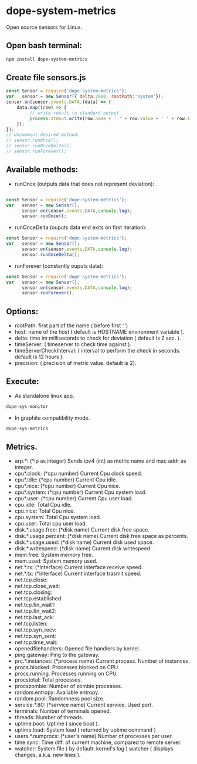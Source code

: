 ﻿# dope-system-metrics
Open source sensors for Linux. 


## Open bash terminal:

```bash
npm install dope-system-metrics
```

## Create file sensors.js

```javascript
const Sensor = require('dope-system-metrics');
var   sensor = new Sensor({ delta:2000, rootPath:'system'});
sensor.on(sensor.events.DATA,(data) => {
    data.map((row) => {
         // write result to standard output
         process.stdout.write(row.name + ' ' + row.value + ' ' + row.time  + "\n");
    });
});
// Uncomment desired method:
// sensor.runOnce();
// sensor.runOnceDelta();
// sensor.runForever();
```
## Available methods:
- runOnce (outputs data that does not represent deviation):
```javascript

const Sensor = require('dope-system-metrics');
var   sensor = new Sensor();
      sensor.on(sensor.events.DATA,console.log);
      sensor.runOnce();
```
- runOnceDelta (ouputs data end exits on first iteration):
```javascript
const Sensor = require('dope-system-metrics');
var   sensor = new Sensor();
      sensor.on(sensor.events.DATA,console.log);
      sensor.runOnceDelta();
```

- runForever (constantly ouputs data):
```javascript
const Sensor = require('dope-system-metrics');
var   sensor = new Sensor();
      sensor.on(sensor.events.DATA,console.log);
      sensor.runForever();
```

## Options:
- rootPath: first part of the name ( before first '.')
- host: name of the host ( default is HOSTNAME environment variable ).
- delta: time im milliseconds to check for deviation ( default is 2 sec. ).
- timeServer: ( timeserver to check time against ).
- timeServerCheckInterval: ( interval to perform the check in seconds. default is 12 hours ).
- precision: ( precision of metric value. default is 2).

## Execute:
- As standalone linux app.
```bash
dope-sys-monitor
```
- In graphite compatibility mode.
```bash
dope-sys-metrics
```

## Metrics.
- arp.*: (*ip as integer) Sends ipv4 (int) as metric name and mac addr as integer.
- cpu*.clock: (*cpu number) Current Cpu clock speed.
- cpu*.idle: (*cpu number) Current Cpu idle.
- cpu*.nice: (*cpu number) Current Cpu nice.
- cpu*.system: (*cpu number) Current Cpu system load.
- cpu*.user: (*cpu number) Current Cpu user load.
- cpu.idle: Total Cpu idle.
- cpu.nice: Total Cpu nice.
- cpu.system: Total Cpu system load.
- cpu.user: Total cpu user load.
- disk.*.usage.free: (*disk name) Current disk free space.
- disk.*.usage.percent: (*disk name) Current disk free space as percents.
- disk.*.usage.used: (*disk name) Current disk used space.
- disk.*.writespeed: (*disk name) Current disk writespeed.
- mem.free: System memory free.
- mem.used: System memory used.
- net.*.rx: (*interface) Current interface receive speed.
- net.*.tx: (*interface) Current interface trasmit speed.
- net.tcp.close: 
- net.tcp.close_wait:
- net.tcp.closing:
- net.tcp.established:
- net.tcp.fin_wait1:
- net.tcp.fin_wait2:
- net.tcp.last_ack:
- net.tcp.listen:
- net.tcp.syn_recv:
- net.tcp.syn_sent:
- net.tcp.time_wait:
- openedfilehandlers: Opened file handlers by kernel.
- ping.gateway: Ping to the gateway.
- prc.*.instances: (*process name) Current process. Number of instances.
- procs.blocked: Processes blocked on CPU.
- procs.running: Processes running on CPU.
- procstotal: Total processes.
- procszombie: Number of zombie processes.
- random.entropy: Available entropy.
- random.pool: Randomness pool size.
- service.*.80: (*service name) Current service. Used port.
- terminals: Number of terminals opened.
- threads: Number of threads.
- uptime.boot: Uptime ( since boot ).
- uptime.load: System load ( returned by uptime command )
- users.*.numprocs: (*user's name) Number of processes per user.
- time.sync: Time diff. of current machine, compared to remote server.
- watcher: System file ( by default: kernel's log ) watcher ( displays changes, a.k.a. new lines ).  
